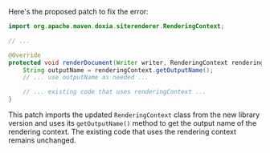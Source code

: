 Here's the proposed patch to fix the error:

```java
import org.apache.maven.doxia.siterenderer.RenderingContext;

// ...

@Override
protected void renderDocument(Writer writer, RenderingContext renderingContext, SiteRenderingContext siteRenderingContext) throws SiteRendererException {
    String outputName = renderingContext.getOutputName();
    // ... use outputName as needed ...

    // ... existing code that uses renderingContext ...
}
```

This patch imports the updated `RenderingContext` class from the new library version and uses its `getOutputName()` method to get the output name of the rendering context. The existing code that uses the rendering context remains unchanged.